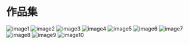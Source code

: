 # 作品集

<img :src="$withBase('/IMG_0539.JPG')" alt="image1">
<img :src="$withBase('/IMG_0718.JPG')" alt="image2">
<img :src="$withBase('/IMG_2146.JPG')" alt="image3">
<img :src="$withBase('/IMG_2267.JPG')" alt="image4">
<img :src="$withBase('/IMG_4120.JPG')" alt="image5">
<img :src="$withBase('/IMG_6244.JPG')" alt="image6">
<img :src="$withBase('/IMG_6709.JPG')" alt="image7">
<img :src="$withBase('/IMG_7651.JPG')" alt="image8">
<img :src="$withBase('/IMG_8193.JPG')" alt="image9">
<img :src="$withBase('/IMG_8377.JPG')" alt="image10">
